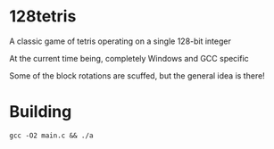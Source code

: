 # 128tetris

A classic game of tetris operating on a single 128-bit integer

At the current time being, completely Windows and GCC specific

Some of the block rotations are scuffed, but the general idea is there!

# Building

```
gcc -O2 main.c && ./a
```
